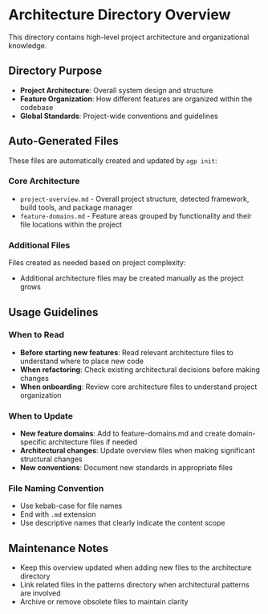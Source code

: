 # Architecture Directory Overview

This directory contains high-level project architecture and organizational knowledge.

## Directory Purpose
- **Project Architecture**: Overall system design and structure
- **Feature Organization**: How different features are organized within the codebase
- **Global Standards**: Project-wide conventions and guidelines

## Auto-Generated Files

These files are automatically created and updated by `agp init`:

### Core Architecture
- `project-overview.md` - Overall project structure, detected framework, build tools, and package manager
- `feature-domains.md` - Feature areas grouped by functionality and their file locations within the project

### Additional Files
Files created as needed based on project complexity:
- Additional architecture files may be created manually as the project grows

## Usage Guidelines

### When to Read
- **Before starting new features**: Read relevant architecture files to understand where to place new code
- **When refactoring**: Check existing architectural decisions before making changes
- **When onboarding**: Review core architecture files to understand project organization

### When to Update
- **New feature domains**: Add to feature-domains.md and create domain-specific architecture files if needed
- **Architectural changes**: Update overview files when making significant structural changes
- **New conventions**: Document new standards in appropriate files

### File Naming Convention
- Use kebab-case for file names
- End with `.md` extension
- Use descriptive names that clearly indicate the content scope

## Maintenance Notes
- Keep this overview updated when adding new files to the architecture directory
- Link related files in the patterns directory when architectural patterns are involved
- Archive or remove obsolete files to maintain clarity
